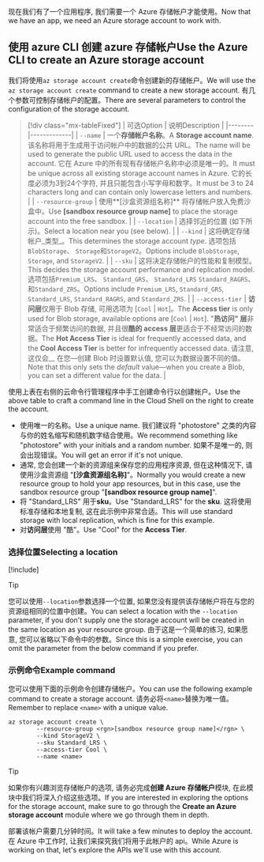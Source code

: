 <span data-ttu-id="40682-101">现在我们有了一个应用程序, 我们需要一个 Azure 存储帐户才能使用。</span><span class="sxs-lookup"><span data-stu-id="40682-101">Now that we have an app, we need an Azure storage account to work with.</span></span>

## <a name="use-the-azure-cli-to-create-an-azure-storage-account"></a><span data-ttu-id="40682-102">使用 azure CLI 创建 azure 存储帐户</span><span class="sxs-lookup"><span data-stu-id="40682-102">Use the Azure CLI to create an Azure storage account</span></span>

<span data-ttu-id="40682-103">我们将使用`az storage account create`命令创建新的存储帐户。</span><span class="sxs-lookup"><span data-stu-id="40682-103">We will use the `az storage account create` command to create a new storage account.</span></span> <span data-ttu-id="40682-104">有几个参数可控制存储帐户的配置。</span><span class="sxs-lookup"><span data-stu-id="40682-104">There are several parameters to control the configuration of the storage account.</span></span>

> [!div class="mx-tableFixed"]
> | <span data-ttu-id="40682-105">可选</span><span class="sxs-lookup"><span data-stu-id="40682-105">Option</span></span> | <span data-ttu-id="40682-106">说明</span><span class="sxs-lookup"><span data-stu-id="40682-106">Description</span></span> |
> |--------|-------------|
> | `--name` | <span data-ttu-id="40682-107">一个**存储帐户名称**。</span><span class="sxs-lookup"><span data-stu-id="40682-107">A **Storage account name**.</span></span> <span data-ttu-id="40682-108">该名称将用于生成用于访问帐户中的数据的公共 URL。</span><span class="sxs-lookup"><span data-stu-id="40682-108">The name will be used to generate the public URL used to access the data in the account.</span></span> <span data-ttu-id="40682-109">它在 Azure 中的所有现有存储帐户名称中必须是唯一的。</span><span class="sxs-lookup"><span data-stu-id="40682-109">It must be unique across all existing storage account names in Azure.</span></span> <span data-ttu-id="40682-110">它的长度必须为3到24个字符, 并且只能包含小写字母和数字。</span><span class="sxs-lookup"><span data-stu-id="40682-110">It must be 3 to 24 characters long and can contain only lowercase letters and numbers.</span></span> |
> | `--resource-group` | <span data-ttu-id="40682-111">使用**<rgn>[沙盒资源组名称]</rgn>** 将存储帐户放入免费沙盒中。</span><span class="sxs-lookup"><span data-stu-id="40682-111">Use **<rgn>[sandbox resource group name]</rgn>** to place the storage account into the free sandbox.</span></span> |
> | `--location` | <span data-ttu-id="40682-112">选择邻近的位置 (如下所示)。</span><span class="sxs-lookup"><span data-stu-id="40682-112">Select a location near you (see below).</span></span> |
> | `--kind` | <span data-ttu-id="40682-113">这将确定存储帐户_类型_。</span><span class="sxs-lookup"><span data-stu-id="40682-113">This determines the storage account _type_.</span></span> <span data-ttu-id="40682-114">选项包括`BlobStorage`、 `Storage`和`StorageV2`。</span><span class="sxs-lookup"><span data-stu-id="40682-114">Options include `BlobStorage`, `Storage`, and `StorageV2`.</span></span> |
> | `--sku` | <span data-ttu-id="40682-115">这将决定存储帐户的性能和复制模型。</span><span class="sxs-lookup"><span data-stu-id="40682-115">This decides the storage account performance and replication model.</span></span> <span data-ttu-id="40682-116">选项包括`Premium_LRS`、 `Standard_GRS`、 `Standard_LRS` `Standard_RAGRS`、和`Standard_ZRS`。</span><span class="sxs-lookup"><span data-stu-id="40682-116">Options include `Premium_LRS`, `Standard_GRS`, `Standard_LRS`, `Standard_RAGRS`, and `Standard_ZRS`.</span></span> |
> | `--access-tier` | <span data-ttu-id="40682-117">**访问层**仅用于 Blob 存储, 可用选项为 [`Cool` \| `Hot`]。</span><span class="sxs-lookup"><span data-stu-id="40682-117">The **Access tier** is only used for Blob storage, available options are [`Cool` \| `Hot`].</span></span> <span data-ttu-id="40682-118">"**热访问" 层**非常适合于频繁访问的数据, 并且很**酷的 access 层**更适合于不经常访问的数据。</span><span class="sxs-lookup"><span data-stu-id="40682-118">The **Hot Access Tier** is ideal for frequently accessed data, and the **Cool Access Tier** is better for infrequently accessed data.</span></span> <span data-ttu-id="40682-119">请注意, 这仅会__ 在您&mdash;创建 Blob 时设置默认值, 您可以为数据设置不同的值。</span><span class="sxs-lookup"><span data-stu-id="40682-119">Note that this only sets the _default_ value&mdash;when you create a Blob, you can set a different value for the data.</span></span> |
    
<span data-ttu-id="40682-120">使用上表在右侧的云命令行管理程序中手工创建命令行以创建帐户。</span><span class="sxs-lookup"><span data-stu-id="40682-120">Use the above table to craft a command line in the Cloud Shell on the right to create the account.</span></span>
- <span data-ttu-id="40682-121">使用唯一的名称。</span><span class="sxs-lookup"><span data-stu-id="40682-121">Use a unique name.</span></span> <span data-ttu-id="40682-122">我们建议将 "photostore" 之类的内容与你的姓名缩写和随机数字结合使用。</span><span class="sxs-lookup"><span data-stu-id="40682-122">We recommend something like "photostore" with your initials and a random number.</span></span> <span data-ttu-id="40682-123">如果不是唯一的, 则会出现错误。</span><span class="sxs-lookup"><span data-stu-id="40682-123">You will get an error if it's not unique.</span></span>
- <span data-ttu-id="40682-124">通常, 您会创建一个新的资源组来保存您的应用程序资源, 但在这种情况下, 请使用沙盒资源组 "**<rgn>[沙盒资源组名称]</rgn>**"。</span><span class="sxs-lookup"><span data-stu-id="40682-124">Normally you would create a new resource group to hold your app resources, but in this case, use the sandbox resource group "**<rgn>[sandbox resource group name]</rgn>**".</span></span>
- <span data-ttu-id="40682-125">将 "Standard_LRS" 用于**sku**。</span><span class="sxs-lookup"><span data-stu-id="40682-125">Use "Standard_LRS" for the **sku**.</span></span> <span data-ttu-id="40682-126">这将使用标准存储和本地复制, 这在此示例中非常合适。</span><span class="sxs-lookup"><span data-stu-id="40682-126">This will use standard storage with local replication, which is fine for this example.</span></span>
- <span data-ttu-id="40682-127">对**访问层**使用 "酷"。</span><span class="sxs-lookup"><span data-stu-id="40682-127">Use "Cool" for the **Access Tier**.</span></span>

### <a name="selecting-a-location"></a><span data-ttu-id="40682-128">选择位置</span><span class="sxs-lookup"><span data-stu-id="40682-128">Selecting a location</span></span>
<!-- Resource selection -->
[!include[](../../../includes/azure-sandbox-regions-first-mention-note.md)]

> [!TIP]
> <span data-ttu-id="40682-129">您可以使用`--location`参数选择一个位置, 如果您没有提供该存储帐户将在与您的资源组相同的位置中创建。</span><span class="sxs-lookup"><span data-stu-id="40682-129">You can select a location with the `--location` parameter, if you don't supply one the storage account will be created in the same location as your resource group.</span></span> <span data-ttu-id="40682-130">由于这是一个简单的练习, 如果愿意, 您可以省略以下命令中的参数。</span><span class="sxs-lookup"><span data-stu-id="40682-130">Since this is a simple exercise, you can omit the parameter from the below command if you prefer.</span></span>

### <a name="example-command"></a><span data-ttu-id="40682-131">示例命令</span><span class="sxs-lookup"><span data-stu-id="40682-131">Example command</span></span>

<span data-ttu-id="40682-132">您可以使用下面的示例命令创建存储帐户。</span><span class="sxs-lookup"><span data-stu-id="40682-132">You can use the following example command to create a storage account.</span></span> <span data-ttu-id="40682-133">请务必将`<name>`替换为唯一值。</span><span class="sxs-lookup"><span data-stu-id="40682-133">Remember to replace `<name>` with a unique value.</span></span>

```azurecli
az storage account create \
        --resource-group <rgn>[sandbox resource group name]</rgn> \
        --kind StorageV2 \
        --sku Standard_LRS \
        --access-tier Cool \
        --name <name>
```

> [!TIP]
> <span data-ttu-id="40682-134">如果你有兴趣浏览存储帐户的选项, 请务必完成**创建 Azure 存储帐户**模块, 在此模块中我们将深入介绍这些选项。</span><span class="sxs-lookup"><span data-stu-id="40682-134">If you are interested in exploring the options for the storage account, make sure to go through the **Create an Azure storage account** module where we go through them in depth.</span></span>

<span data-ttu-id="40682-135">部署该帐户需要几分钟时间。</span><span class="sxs-lookup"><span data-stu-id="40682-135">It will take a few minutes to deploy the account.</span></span> <span data-ttu-id="40682-136">在 Azure 中工作时, 让我们来探究我们将用于此帐户的 api。</span><span class="sxs-lookup"><span data-stu-id="40682-136">While Azure is working on that, let's explore the APIs we'll use with this account.</span></span>
